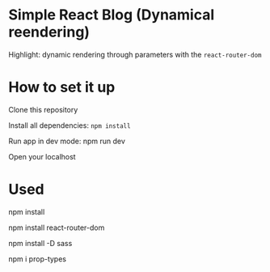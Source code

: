# Simple React Blog (Dynamical reendering)

Highlight: dynamic rendering through parameters with the `react-router-dom`

# How to set it up

Clone this repository

Install all dependencies: `npm install`

Run app in dev mode: npm run dev

Open your localhost

# Used

npm install

npm install react-router-dom

npm install -D sass

npm i prop-types

